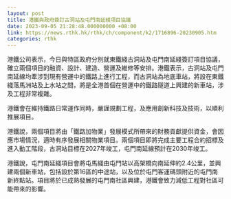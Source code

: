 ```yaml
---
layout: post
title: 港鐵與政府簽訂古洞站及屯門南延綫項目協議
date: 2023-09-05 21:28:48.000000000 +08:00
link: https://news.rthk.hk/rthk/ch/component/k2/1716896-20230905.htm
categories: rthk
---
```


港鐵公司表示，今日與特區政府分別就東鐵綫古洞站及屯門南延綫簽訂項目協議，確立兩個項目的融資、設計、建造、營運及維修等安排。港鐵表示，古洞站及屯門南延線均牽涉到現有營運中的鐵路上進行工程，而古洞站為地底車站，將設在東鐵綫落馬洲站及上水站之間，將是全港首個在營運中的鐵路隧道上興建的新車站，涉及工程非常複雜。

港鐵會在維持鐵路日常運作同時，嚴謹規劃工程，及應用創新科技及技術，以順利推展項目。

港鐵說，兩個項目將由「鐵路加物業」發展模式所帶來的財務貢獻提供資金，會因應市場情況，適時有序發展相關物業項目。兩個項目即將完成主要工程合約招標及進入動工階段，古洞站目標在2027年竣工，屯門南延線預計在2030年竣工。

港鐵說，屯門南延綫項目會將屯馬綫由屯門站以高架橋向南延伸約2.4公里，並興建兩個新車站，包括設於第16區的中途站，以及位於屯門客運碼頭附近的屯門南新終點站。項目將於已成熟發展的屯門南社區興建，港鐵會致力減低工程對社區可能帶來的影響。
